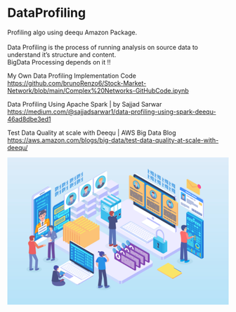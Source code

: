 # DataProfiling
Profiling algo using deequ Amazon Package. <br><br>
Data Profiling is the process of running analysis on source data to understand it’s structure and content.<br>
BigData Processing depends on it !!

My Own Data Profiling Implementation Code
https://github.com/brunoRenzo6/Stock-Market-Network/blob/main/Complex%20Networks-GitHubCode.ipynb

Data Profiling Using Apache Spark | by Sajjad Sarwar
https://medium.com/@sajjadsarwar1/data-profiling-using-spark-deequ-46ad8dbe3ed1

Test Data Quality at scale with Deequ | AWS Big Data Blog
https://aws.amazon.com/blogs/big-data/test-data-quality-at-scale-with-deequ/


![](Data-profiling-tools.jpg)
